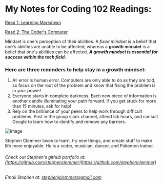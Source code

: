 # My Notes for Coding 102 Readings:

[Read 1: Learning Markdown](./Read1-LearningMarkdown.md)

[Read 2: The Coder's Computer](./Read2-TheCodersComputer.md)


Mindset is one's perception of their abilities. A *fixed mindset* is a belief that one's abilities are unable to be affected, whereas a **growth minsdet** is a belief that one's abilities can be affected. ***A growth mindset is essential for success within the tech field.***

### Here are three reminders to help stay in a growth mindset:

1. All error is human error. Computers are only able to do as they are told, so focus on the root of the problem and know that fixing the problem is in your power!
2. Everyone starts in complete darkness. Each new piece of information is another candle illuminating your path forward. If you get stuck for more than 15 minutes, ask for help!
3. Rely on the brilliance of your peers to help work through difficult problems. Post in the group slack channel, attend lab hours, and consult Google to learn how to identify and remove any barriers.


![image](https://user-images.githubusercontent.com/106696997/176025527-3f24ec83-862c-4d96-9ee5-f6dfe8f4c537.png)


Stephen Clemmer loves to learn, try new things, and create stuff to make life more enjoyable. He is a coder, musician, dancer, and Pokemon trainer.

###### Check out Stephen's github portfolio at: [https://github.com/stephenclemmer](https://github.com/stephenclemmer)
###### Email Stephen at: stephenjclemmer@gmail.com

